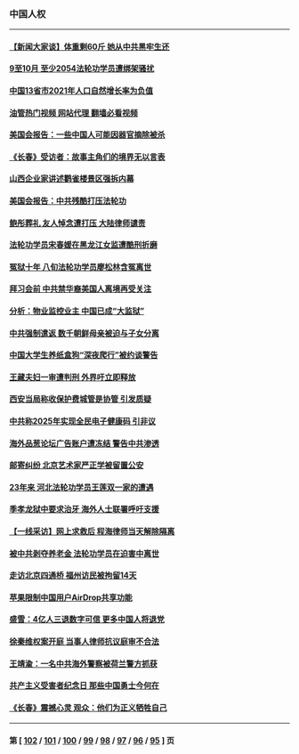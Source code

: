 ### 中国人权
---
#### [【新闻大家谈】体重剩60斤 她从中共黑牢生还](../../pages/ncid278/n13868304.md?11190445) 
#### [9至10月 至少2054法轮功学员遭绑架骚扰](../../pages/ncid278/n13867111.md?11190445) 
#### [中国13省市2021年人口自然增长率为负值](../../pages/ncid278/n13868538.md?11190445) 
#### [油管热门视频 网站代理 翻墙必看视频](http://138.2.39.72:81/youtube.html?epic-marker?11190445)
#### [美国会报告：一些中国人可能因器官摘除被杀](../../pages/ncid278/n13867964.md?11190445) 
#### [《长春》受访者：故事主角们的境界无以言表](../../pages/ncid278/n13853008.md?11190445) 
#### [山西企业家讲述鹳雀楼景区强拆内幕](../../pages/ncid278/n13867311.md?11190445) 
#### [美国会报告：中共残酷打压法轮功](../../pages/ncid278/n13867408.md?11190445) 
#### [鲍彤葬礼 友人悼念遭打压 大陆律师谴责](../../pages/ncid278/n13866973.md?11190445) 
#### [法轮功学员宋春媛在黑龙江女监遭酷刑折磨](../../pages/ncid278/n13865630.md?11190445) 
#### [冤狱十年 八旬法轮功学员廖松林含冤离世](../../pages/ncid278/n13864239.md?11190445) 
#### [拜习会前 中共禁华裔美国人离境再受关注](../../pages/ncid278/n13865282.md?11190445) 
#### [分析：物业监控业主 中国已成“大监狱”](../../pages/ncid278/n13864795.md?11190445) 
#### [中共强制遣返 数千朝鲜母亲被迫与子女分离](../../pages/ncid278/n13864741.md?11190445) 
#### [中国大学生养纸盒狗“深夜爬行”被约谈警告](../../pages/ncid278/n13864617.md?11190445) 
#### [王藏夫妇一审遭判刑 外界吁立即释放](../../pages/ncid278/n13864583.md?11190445) 
#### [西安当局称收保护费城管是协管 引发质疑](../../pages/ncid278/n13864581.md?11190445) 
#### [中共称2025年实现全民电子健康码 引非议](../../pages/ncid278/n13864438.md?11190445) 
#### [海外品葱论坛广告账户遭冻结 警告中共渗透](../../pages/ncid278/n13862891.md?11190445) 
#### [邮寄纠纷 北京艺术家严正学被留置公安](../../pages/ncid278/n13864243.md?11190445) 
#### [23年来 河北法轮功学员王莲双一家的遭遇](../../pages/ncid278/n13863330.md?11190445) 
#### [季孝龙狱中要求治牙 海外人士联署呼吁支援](../../pages/ncid278/n13863777.md?11190445) 
#### [【一线采访】网上求救后 程海律师当天解除隔离](../../pages/ncid278/n13863363.md?11190445) 
#### [被中共剥夺养老金 法轮功学员在迫害中离世](../../pages/ncid278/n13861877.md?11190445) 
#### [走访北京四通桥 福州访民被拘留14天](../../pages/ncid278/n13863183.md?11190445) 
#### [苹果限制中国用户AirDrop共享功能](../../pages/ncid278/n13863173.md?11190445) 
#### [盛雪：4亿人三退数字可信 更多中国人将退党](../../pages/ncid278/n13862928.md?11190445) 
#### [徐秦维权案开庭 当事人律师抗议庭审不合法](../../pages/ncid278/n13862632.md?11190445) 
#### [王靖渝：一名中共海外警察被荷兰警方抓获](../../pages/ncid278/n13862163.md?11190445) 
#### [共产主义受害者纪念日 那些中国勇士今何在](../../pages/ncid278/n13861994.md?11190445) 
#### [《长春》震撼心灵 观众：他们为正义牺牲自己](../../pages/ncid278/n13852078.md?11190445) 

---
#### 第 [ [102](./102.md?11190445) / [101](./101.md?11190445) / [100](./100.md?11190445) / [99](./99.md?11190445) / [98](./98.md?11190445) / [97](./97.md?11190445) / [96](./96.md?11190445) / [95](./95.md?11190445) ] 页
